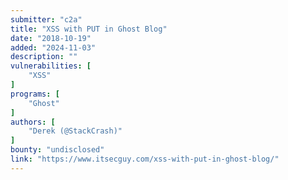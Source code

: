 ```yaml
---
submitter: "c2a"
title: "XSS with PUT in Ghost Blog"
date: "2018-10-19"
added: "2024-11-03"
description: ""
vulnerabilities: [
    "XSS"
]
programs: [
    "Ghost"
]
authors: [
    "Derek (@StackCrash)"
]
bounty: "undisclosed"
link: "https://www.itsecguy.com/xss-with-put-in-ghost-blog/"
---
```




